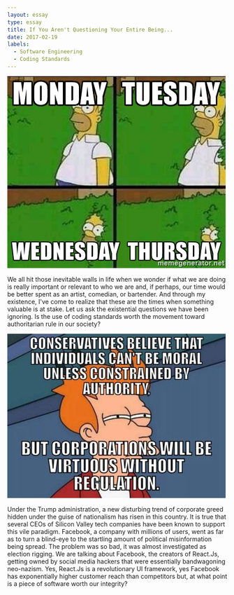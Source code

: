 ```yaml
---
layout: essay
type: essay
title: If You Aren't Questioning Your Entire Being...
date: 2017-02-19
labels:
  - Software Engineering
  - Coding Standards
---
```


<img class="ui centered medium image" src="../images/truth.jpg">

We all hit those inevitable walls in life when we wonder if what we are doing is really important or relevant to who we are and, if perhaps, our time would be better spent as an artist, comedian, or bartender.
And through my existence, I've come to realize that these are the times when something valuable is at stake. Let us ask the existential questions we have been ignoring.
Is the use of coding standards worth the movement toward authoritarian rule in our society?

<img class="ui centered medium image" src="../images/truth1.jpg">

Under the Trump administration, a new disturbing trend of corporate greed hidden under the guise of nationalism has risen in this country. It is true that several CEOs of Silicon Valley tech companies have been known to support this vile paradigm. Facebook, a company with millions of users, went as far as to turn a blind-eye to the startling amount of political misinformation being spread. The problem was so bad, it was almost investigated as election rigging. We are talking about Facebook, the creators of React.Js, getting owned by social media hackers that were essentially bandwagoning neo-nazism. Yes, React.Js is a revolutionary UI framework, yes Facebook has exponentially higher customer reach than competitors but, at what point is a piece of software worth our integrity? 


